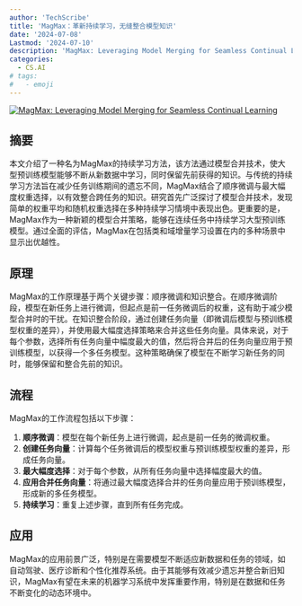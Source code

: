 ```yaml
---
author: 'TechScribe'
title: 'MagMax：革新持续学习，无缝整合模型知识'
date: '2024-07-08'
Lastmod: '2024-07-10'
description: 'MagMax: Leveraging Model Merging for Seamless Continual Learning'
categories:
  - CS.AI
# tags:
#   - emoji
---
```


[![MagMax: Leveraging Model Merging for Seamless Continual Learning](https://arxiv-research-1301205113.cos.ap-guangzhou.myqcloud.com/images/2407.06322v1.pdf_0.jpg)](https://arxiv.org/abs/2407.06322v1)

## 摘要

本文介绍了一种名为MagMax的持续学习方法，该方法通过模型合并技术，使大型预训练模型能够不断从新数据中学习，同时保留先前获得的知识。与传统的持续学习方法旨在减少任务训练期间的遗忘不同，MagMax结合了顺序微调与最大幅度权重选择，以有效整合跨任务的知识。研究首先广泛探讨了模型合并技术，发现简单的权重平均和随机权重选择在多种持续学习情境中表现出色。更重要的是，MagMax作为一种新颖的模型合并策略，能够在连续任务中持续学习大型预训练模型。通过全面的评估，MagMax在包括类和域增量学习设置在内的多种场景中显示出优越性。<!--more-->

## 原理

MagMax的工作原理基于两个关键步骤：顺序微调和知识整合。在顺序微调阶段，模型在新任务上进行微调，但起点是前一任务微调后的权重，这有助于减少模型合并时的干扰。在知识整合阶段，通过创建任务向量（即微调后模型与预训练模型权重的差异），并使用最大幅度选择策略来合并这些任务向量。具体来说，对于每个参数，选择所有任务向量中幅度最大的值，然后将合并后的任务向量应用于预训练模型，以获得一个多任务模型。这种策略确保了模型在不断学习新任务的同时，能够保留和整合先前的知识。

## 流程

MagMax的工作流程包括以下步骤：
1. **顺序微调**：模型在每个新任务上进行微调，起点是前一任务的微调权重。
2. **创建任务向量**：计算每个任务微调后的模型权重与预训练模型权重的差异，形成任务向量。
3. **最大幅度选择**：对于每个参数，从所有任务向量中选择幅度最大的值。
4. **应用合并任务向量**：将通过最大幅度选择合并的任务向量应用于预训练模型，形成新的多任务模型。
5. **持续学习**：重复上述步骤，直到所有任务完成。

## 应用

MagMax的应用前景广泛，特别是在需要模型不断适应新数据和任务的领域，如自动驾驶、医疗诊断和个性化推荐系统。由于其能够有效减少遗忘并整合新旧知识，MagMax有望在未来的机器学习系统中发挥重要作用，特别是在数据和任务不断变化的动态环境中。